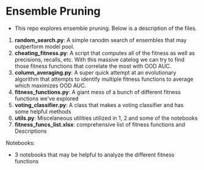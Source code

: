 # Ensemble Pruning
- This repo explores ensemble pruning.  Below is a description of the files.
1.  **random_search.py**: A simple ranodm search of ensembles that may outperform model pool.
2.  **cheating_fitness.py**: A script that computes all of the fitness as well as precisions, recalls, etc.  With this massive catelog we can try to find those fitness functions that correlate the most with OOD AUC.
3.  **column_averaging.py**: A super quick attempt at an evolutionary algorithm that attempts to identify multiple fitness functions to average which maximizes OOD AUC.
4.  **fitness_functions.py**: A giant mess of a bunch of different fitness functions we've explored
5.  **voting_classifier.py**: A class that makes a voting classifier and has some helpful methods
6.  **utils.py**: Miscelaneous utilities utilized in 1, 2 and some of the notebooks
7.  **fitness_funcs_list.xlsx**: comprehensive list of fitness functions and Descriptions

Notebooks:
- 3 notebooks that may be helpful to analyze the different fitness functions
